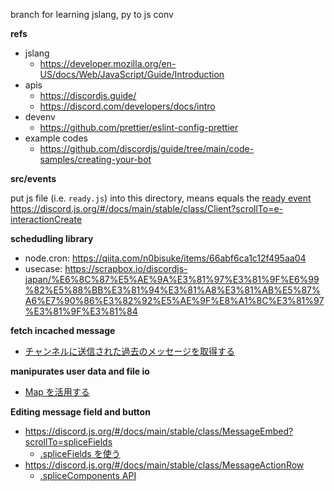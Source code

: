 branch for learning jslang, py to js conv

**refs**

- jslang
  - https://developer.mozilla.org/en-US/docs/Web/JavaScript/Guide/Introduction
- apis
  - https://discordjs.guide/
  - https://discord.com/developers/docs/intro
- devenv
  - https://github.com/prettier/eslint-config-prettier
- example codes
  - https://github.com/discordjs/guide/tree/main/code-samples/creating-your-bot

**src/events**

put js file (i.e. `ready.js`) into this directory, means equals the [ready event](https://discord.js.org/#/docs/main/stable/class/Client?scrollTo=e-ready)
https://discord.js.org/#/docs/main/stable/class/Client?scrollTo=e-interactionCreate

**schedudling library**

- node.cron: https://qiita.com/n0bisuke/items/66abf6ca1c12f495aa04
- usecase: https://scrapbox.io/discordjs-japan/%E6%8C%87%E5%AE%9A%E3%81%97%E3%81%9F%E6%99%82%E5%88%BB%E3%81%94%E3%81%A8%E3%81%AB%E5%87%A6%E7%90%86%E3%82%92%E5%AE%9F%E8%A1%8C%E3%81%97%E3%81%9F%E3%81%84

**fetch incached message**

- [チャンネルに送信された過去のメッセージを取得する](https://scrapbox.io/discordjs-japan/%E3%83%81%E3%83%A3%E3%83%B3%E3%83%8D%E3%83%AB%E3%81%AB%E9%80%81%E4%BF%A1%E3%81%95%E3%82%8C%E3%81%9F%E9%81%8E%E5%8E%BB%E3%81%AE%E3%83%A1%E3%83%83%E3%82%BB%E3%83%BC%E3%82%B8%E3%82%92%E5%8F%96%E5%BE%97%E3%81%99%E3%82%8B)

**manipurates user data and file io**

- [Map を活用する](https://scrapbox.io/discordjs-japan/Map%E3%82%92%E6%B4%BB%E7%94%A8%E3%81%99%E3%82%8B)

**Editing message field and button**

- https://discord.js.org/#/docs/main/stable/class/MessageEmbed?scrollTo=spliceFields
  - [.spliceFields を使う](https://stackoverflow.com/questions/63208763/finding-an-embed-created-by-a-bot-discord-js)
- https://discord.js.org/#/docs/main/stable/class/MessageActionRow
  - [.spliceComponents API](https://discord.js.org/#/docs/main/stable/class/MessageActionRow?scrollTo=spliceComponents)
